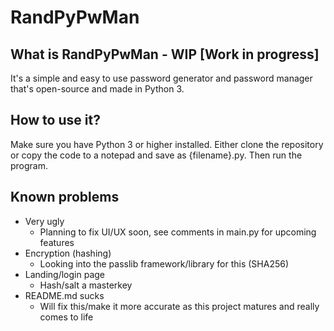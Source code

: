 # RandPyPwMan

## What is RandPyPwMan - WIP [Work in progress]
It's a simple and easy to use password generator and password manager that's open-source and made in Python 3.

## How to use it?
Make sure you have Python 3 or higher installed. Either clone the repository or copy the code to a notepad and save as {filename}.py. Then run the program.

## Known problems
- Very ugly
    - Planning to fix UI/UX soon, see comments in main.py for upcoming features
- Encryption (hashing)
    - Looking into the passlib framework/library for this (SHA256)
- Landing/login page
    - Hash/salt a masterkey
- README.md sucks
    - Will fix this/make it more accurate as this project matures and really comes to life
